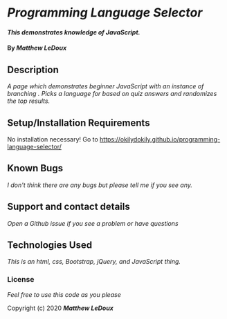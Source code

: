 # _Programming Language Selector_

#### _This demonstrates knowledge of JavaScript._

#### By _**Matthew LeDoux**_

## Description

_A page which demonstrates beginner JavaScript with an instance of branching ._
_Picks a language for based on quiz answers and randomizes the top results._

## Setup/Installation Requirements

No installation necessary!
Go to https://okilydokily.github.io/programming-language-selector/

## Known Bugs

_I don't think there are any bugs but please tell me if you see any._

## Support and contact details

_Open a Github issue if you see a problem or have questions_

## Technologies Used

_This is an html, css, Bootstrap, jQuery, and JavaScript thing._

### License

*Feel free to use this code as you please*

Copyright (c) 2020 **_Matthew LeDoux_**